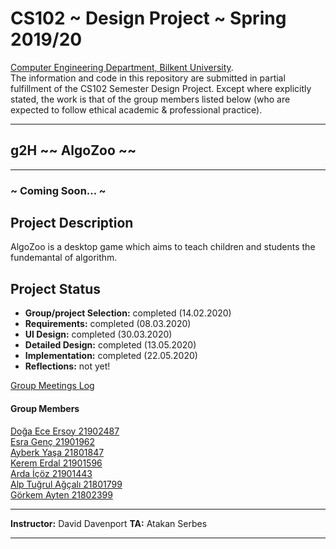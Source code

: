# CS102 ~ Design Project ~ Spring 2019/20
[Computer Engineering Department, Bilkent University](http://w3.cs.bilkent.edu.tr/en/).  
The information and code in this repository are submitted in partial fulfillment of the CS102 Semester Design Project. Except where explicitly stated, the work is that of the group members listed below (who are expected to follow ethical academic & professional practice).
****
## g2H ~~ AlgoZoo ~~
****
### ~ Coming Soon... ~

## Project Description
AlgoZoo is a desktop game which aims to teach children and students the fundemantal of algorithm.    
## Project Status
+ **Group/project Selection:** completed (14.02.2020)
+ **Requirements:** completed (08.03.2020)
+ **UI Design:** completed (30.03.2020)
+ **Detailed Design:** completed (13.05.2020)
+ **Implementation:** completed (22.05.2020)
+ **Reflections:** not yet!

[Group Meetings Log](group/meetingslog.md)
#### Group Members
[Doğa Ece Ersoy     21902487](group/member1_log.md)    
[Esra Genç          21901962](group/member2_log.md)   
[Ayberk Yaşa        21801847](group/member3_log.md)   
[Kerem Erdal		21901596](group/member4_log.md)   
[Arda İçöz          21901443](group/member5_log.md)   
[Alp Tuğrul Ağçalı  21801799](group/member6_log.md)   
[Görkem Ayten       21802399](group/member7_log.md)   


****
**Instructor:** David Davenport   **TA:**  Atakan Serbes
****
